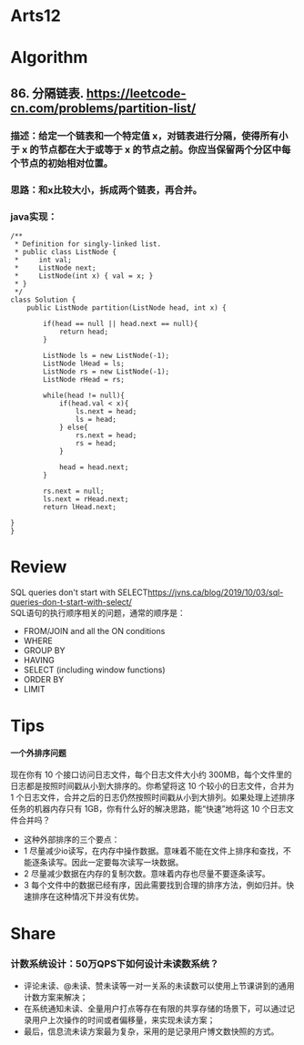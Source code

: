 Arts12
===

# Algorithm
## 86. 分隔链表.  <https://leetcode-cn.com/problems/partition-list/>
### 描述：给定一个链表和一个特定值 x，对链表进行分隔，使得所有小于 x 的节点都在大于或等于 x 的节点之前。你应当保留两个分区中每个节点的初始相对位置。
### 思路：和x比较大小，拆成两个链表，再合并。
### java实现：
	/**
	 * Definition for singly-linked list.
	 * public class ListNode {
	 *     int val;
	 *     ListNode next;
	 *     ListNode(int x) { val = x; }
	 * }
	 */
	class Solution {
	    public ListNode partition(ListNode head, int x) {

	    	if(head == null || head.next == null){
	    		return head;
	    	}
	    	
	    	ListNode ls = new ListNode(-1);
	    	ListNode lHead = ls;
	    	ListNode rs = new ListNode(-1);
	    	ListNode rHead = rs;
	    	
	    	while(head != null){
	    		if(head.val < x){
	    			ls.next = head;
	    			ls = head;
	    		} else{
	    			rs.next = head;
	    			rs = head;
	    		}
	    		
	    		head = head.next;
	    	}
	    	
            rs.next = null;
	    	ls.next = rHead.next;
	    	return lHead.next;
	    
    }
	}
# Review
SQL queries don't start with SELECT<https://jvns.ca/blog/2019/10/03/sql-queries-don-t-start-with-select/>  
SQL语句的执行顺序相关的问题，通常的顺序是：
 - FROM/JOIN and all the ON conditions
 - WHERE
 - GROUP BY
 - HAVING
 - SELECT (including window functions)
 - ORDER BY
 - LIMIT


# Tips
#### 一个外排序问题
现在你有 10 个接口访问日志文件，每个日志文件大小约 300MB，每个文件里的日志都是按照时间戳从小到大排序的。你希望将这 10 个较小的日志文件，合并为 1 个日志文件，合并之后的日志仍然按照时间戳从小到大排列。如果处理上述排序任务的机器内存只有 1GB，你有什么好的解决思路，能“快速”地将这 10 个日志文件合并吗？

 - 这种外部排序的三个要点：
 - 1 尽量减少io读写，在内存中操作数据。意味着不能在文件上排序和查找，不能逐条读写。因此一定要每次读写一块数据。
 - 2 尽量减少数据在内存的复制次数。意味着内存也尽量不要逐条读写。
 - 3 每个文件中的数据已经有序，因此需要找到合理的排序方法，例如归并。快速排序在这种情况下并没有优势。


# Share
### 计数系统设计：50万QPS下如何设计未读数系统？
 - 评论未读、@未读、赞未读等一对一关系的未读数可以使用上节课讲到的通用计数方案来解决；
 - 在系统通知未读、全量用户打点等存在有限的共享存储的场景下，可以通过记录用户上次操作的时间或者偏移量，来实现未读方案；
 - 最后，信息流未读方案最为复杂，采用的是记录用户博文数快照的方式。

